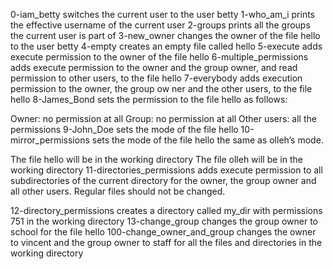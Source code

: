 0-iam_betty switches the current user to the user betty
1-who_am_i prints the effective username of the current user
2-groups prints all the groups the current user is part of
3-new_owner changes the owner of the file hello to the user betty
4-empty creates an empty file called hello
5-execute adds execute permission to the owner of the file hello
6-multiple_permissions adds execute permission to the owner and the group owner, and read permission to other users, to the file hello
7-everybody adds execution permission to the owner, the group ow
ner and the other users, to the file hello
8-James_Bond sets the permission to the file hello as follows:

Owner: no permission at all
Group: no permission at all
Other users: all the permissions
9-John_Doe sets the mode of the file hello
10-mirror_permissions sets the mode of the file hello the same as olleh’s mode.

The file hello will be in the working directory
The file olleh will be in the working directory
11-directories_permissions adds execute permission to all subdirectories of the current directory for the owner, the group owner and all other users. Regular files should not be changed.


12-directory_permissions creates a directory called my_dir with permissions 751 in the working directory
13-change_group changes the group owner to school for the file hello
100-change_owner_and_group changes the owner to vincent and the group owner to staff for all the files and directories in the working directory
